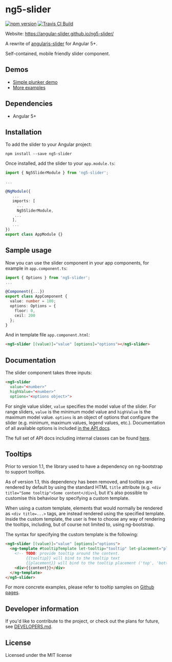 # ng5-slider
[![npm version](https://badge.fury.io/js/ng5-slider.svg)](https://badge.fury.io/js/ng5-slider)
[![Travis CI Build](https://travis-ci.org/angular-slider/ng5-slider.svg?branch=master)](https://travis-ci.org/angular-slider/ng5-slider)

Website: https://angular-slider.github.io/ng5-slider/

A rewrite of [angularjs-slider](https://github.com/angular-slider/angularjs-slider) for Angular 5+.

Self-contained, mobile friendly slider component.

## Demos

 * [Simple plunker demo](https://plnkr.co/XhzcMg)
 * [More examples](https://angular-slider.github.io/ng5-slider/)

## Dependencies

 * Angular 5+

## Installation

To add the slider to your Angular project:
```
npm install --save ng5-slider
```

Once installed, add the slider to your `app.module.ts`:
```typescript
import { Ng5SliderModule } from 'ng5-slider';

...

@NgModule({
   ...
   imports: [
     ...
     Ng5SliderModule,
    ...
   ],
   ...
})
export class AppModule {}
```

## Sample usage

Now you can use the slider component in your app components, for example in `app.component.ts`:
```typescript
import { Options } from 'ng5-slider';
...

@Component({...})
export class AppComponent {
  value: number = 100;
  options: Options = {
    floor: 0,
    ceil: 200
  };
}
```

And in template file `app.component.html`:
```html
<ng5-slider [(value)]="value" [options]="options"></ng5-slider>
```

## Documentation

The slider component takes three inputs:
```html
<ng5-slider
  value="<number>"
  highValue="<number>"
  options="<options object>">
```

For single value slider, `value` specifies the model value of the slider. For range sliders, `value` is the minimum model value and `highValue` is the maximum model value. `options` is an object of options that configure the slider (e.g. minimum, maximum values, legend values, etc.). Documentation of all available options is included [in the API docs](https://angular-slider.github.io/ng5-slider/docs/classes/_options_.options.html).

The full set of API docs including internal classes can be found [here](https://angular-slider.github.io/ng5-slider/docs/index.html).

## Tooltips

Prior to version 1.1, the library used to have a dependency on ng-bootstrap to support tooltips.

As of version 1.1, this dependency has been removed, and tooltips are rendered by default by using the standard HTML `title` attribute (e.g. `<div title="Some tooltip">Some content</div>`), but it's also possible to customise this behaviour by specifying a custom template.

When using a custom template, elements that would normally be rendered as `<div title=...>` tags, are instead rendered using the specified template. Inside the custom template, the user is free to choose any way of rendering the tooltips, including, but of course not limited to, using ng-bootstrap.

The syntax for specifying the custom template is the following:
```html
<ng5-slider [(value)]="value" [options]="options">
  <ng-template #tooltipTemplate let-tooltip="tooltip" let-placement="placement" let-content="content">
    <!-- TODO: provide tooltip around the content.
         {{tooltip}} will bind to the tooltip text
         {{placement}} will bind to the tooltip placement ('top', 'bottom', 'right', 'left') -->
    <div>{{content}}</div>
  </ng-template>
</ng5-slider>
```

For more concrete examples, please refer to tooltip samples on [Github pages](https://angular-slider.github.io/ng5-slider/).

## Developer information

If you'd like to contribute to the project, or check out the plans for future, see [DEVELOPERS.md](DEVELOPERS.md).

## License

Licensed under the MIT license
